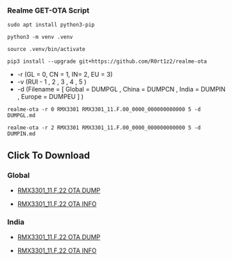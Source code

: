 ### Realme GET-OTA Script

```
sudo apt install python3-pip
```
```
python3 -m venv .venv
```
```
source .venv/bin/activate
```
```
pip3 install --upgrade git+https://github.com/R0rt1z2/realme-ota
```

- -r (GL = 0, CN = 1, IN= 2, EU = 3)
- -v (RUI - 1 , 2 , 3 , 4 , 5 )
- -d (Filename = [ Global = DUMPGL , China = DUMPCN , India = DUMPIN , Europe = DUMPEU ] )

```
realme-ota -r 0 RMX3301 RMX3301_11.F.00_0000_000000000000 5 -d DUMPGL.md
```
```
realme-ota -r 2 RMX3301 RMX3301_11.F.00_0000_000000000000 5 -d DUMPIN.md
```


## Click To Download


### Global

- [RMX3301_11.F.22 OTA DUMP](https://gauss-componentotacostmanual-sg.allawnofs.com/remove-5eba5b14cf193dd0cc443bc8bb79d72f/component-ota/23/12/25/b6c242d31bb54a91b8a53bdb6dfaa4e8.zip)

- [RMX3301_11.F.22 OTA INFO](https://gauss-componentotacostmanual-sg.allawnofs.com/remove-5eba5b14cf193dd0cc443bc8bb79d72f/component-ota/24/01/10/5da1807885714fd68a2ff886ef4f94fc.html?logoType=1)

### India

- [RMX3301_11.F.22 OTA DUMP](https://gauss-componentotacostmanual-in.allawnofs.com/remove-5eba5b14cf193dd0cc443bc8bb79d72f/component-ota/23/12/25/b6c242d31bb54a91b8a53bdb6dfaa4e8.zip)

- [RMX3301_11.F.22 OTA INFO](https://gauss-componentotacostmanual-in.allawnofs.com/remove-5eba5b14cf193dd0cc443bc8bb79d72f/component-ota/24/01/10/5da1807885714fd68a2ff886ef4f94fc.html?logoType=1)
